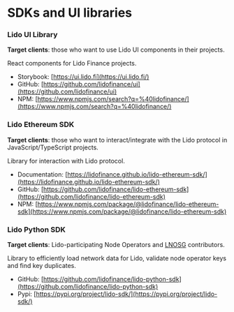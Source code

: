 # SDKs and UI libraries

<!--  -->

### Lido UI Library

**Target clients**: those who want to use Lido UI components in their projects.

React components for Lido Finance projects.

- Storybook: [https://ui.lido.fi](https://ui.lido.fi/)
- GitHub: [https://github.com/lidofinance/ui](https://github.com/lidofinance/ui)
- NPM: [https://www.npmjs.com/search?q=%40lidofinance/](https://www.npmjs.com/search?q=%40lidofinance/)

### Lido Ethereum SDK

**Target clients**: those who want to interact/integrate with the Lido protocol in JavaScript/TypeScript projects.

Library for interaction with Lido protocol.

- Documentation: [https://lidofinance.github.io/lido-ethereum-sdk/](https://lidofinance.github.io/lido-ethereum-sdk/)
- GitHub: [https://github.com/lidofinance/lido-ethereum-sdk](https://github.com/lidofinance/lido-ethereum-sdk)
- NPM: [https://www.npmjs.com/package/@lidofinance/lido-ethereum-sdk](https://www.npmjs.com/package/@lidofinance/lido-ethereum-sdk)

### Lido Python SDK

**Target clients**: Lido-participating Node Operators and [LNOSG](https://lido.fi/governance#lnosg) contributors.

Library to efficiently load network data for Lido, validate node operator keys and find key duplicates.

- GitHub: [https://github.com/lidofinance/lido-python-sdk](https://github.com/lidofinance/lido-python-sdk)
- Pypi: [https://pypi.org/project/lido-sdk/](https://pypi.org/project/lido-sdk/)
